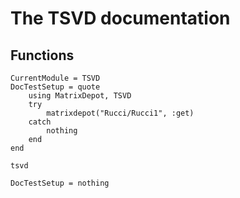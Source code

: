 # The TSVD documentation

## Functions
```@meta
CurrentModule = TSVD
DocTestSetup = quote
    using MatrixDepot, TSVD
    try
        matrixdepot("Rucci/Rucci1", :get)
    catch
    	nothing
    end
end
```

```@docs
tsvd
```

```@meta
DocTestSetup = nothing
```
